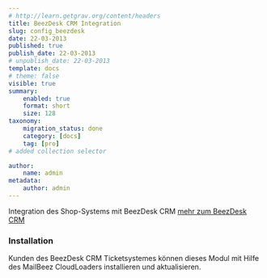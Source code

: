 ```yaml
---
# http://learn.getgrav.org/content/headers
title: BeezDesk CRM Integration
slug: config_beezdesk
date: 22-03-2013
published: true
publish_date: 22-03-2013
# unpublish_date: 22-03-2013
template: docs
# theme: false
visible: true
summary:
    enabled: true
    format: short
    size: 128
taxonomy:
    migration_status: done
    category: [docs]
    tag: [pro]
# added collection selector

author:
    name: admin
metadata:
    author: admin
---
```


Integration des Shop-Systems mit BeezDesk CRM
[mehr zum BeezDesk CRM](http://www.beezdesk.de)



### Installation

Kunden des BeezDesk CRM Ticketsystemes können dieses Modul mit Hilfe des MailBeez CloudLoaders installieren und aktualisieren.

